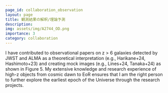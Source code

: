```yaml
---
page_id: collaboration_observation
layout: page
title: 観測結果の解釈/理論予測
description: 
img: assets/img/A2744_OD.png
importance: 3
category: collaboration
---
```


I have contributed to observational papers on z > 6 galaxies detected by JWST and ALMA as a theoretical interpretation (e.g., Harikane+24, Hashimoto+23) and creating mock images (e.g., Lines+24, Tanaka+24) as shown in Figure 5. My extensive knowledge and research experience of high-z objects from cosmic dawn to EoR ensures that I am the right person to further explore the earliest epoch of the Universe through the research projects.

